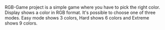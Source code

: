 RGB-Game project is a simple game where you have to pick the right color. Display shows a color in RGB format. 
It's possible to choose one of three modes. Easy mode shows 3 colors, Hard shows 6 colors and Extreme shows 9 colors.
